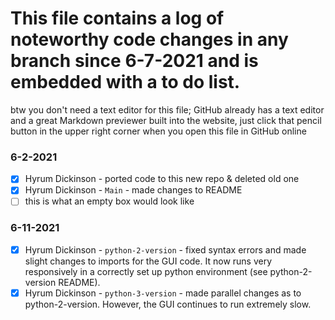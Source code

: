 # This file contains a log of noteworthy code changes in any branch since 6-7-2021 and is embedded with a to do list.
btw you don't need a text editor for this file; GitHub already has a text editor and a great Markdown previewer built into the website,
just click that pencil button in the upper right corner when you open this file in GitHub online

### 6-2-2021
- [X] Hyrum Dickinson - ported code to this new repo & deleted old one
- [X] Hyrum Dickinson - `Main` - made changes to README
- [ ] this is what an empty box would look like

### 6-11-2021
- [X] Hyrum Dickinson - `python-2-version` - fixed syntax errors and made slight changes to imports for the GUI code. It now runs very responsively in a correctly set up python environment (see python-2-version README). 
- [X] Hyrum Dickinson - `python-3-version` - made parallel changes as to python-2-version. However, the GUI continues to run extremely slow. 
